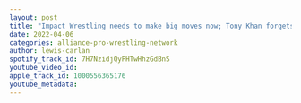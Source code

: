 ```yaml
---
layout: post
title: "Impact Wrestling needs to make big moves now; Tony Khan forgets who the ROH Women's Champion is"
date: 2022-04-06
categories: alliance-pro-wrestling-network
author: lewis-carlan
spotify_track_id: 7H7NzidjQyPHTwHhzGdBnS
youtube_video_id: 
apple_track_id: 1000556365176
youtube_metadata: 
---
```

